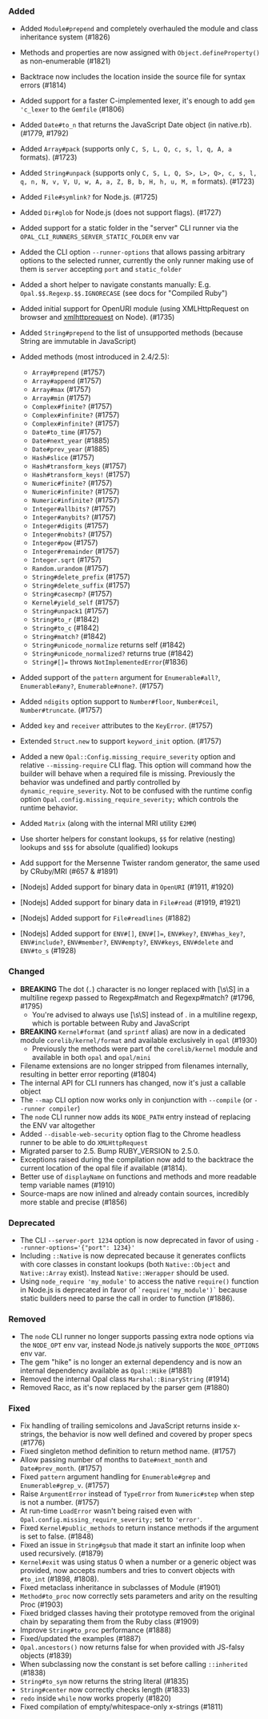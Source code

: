 <!--
Whitespace conventions:
- 4 spaces before ## titles
- 2 spaces before ### titles
- 1 spaces before normal text
-->

### Added

- Added `Module#prepend` and completely overhauled the module and class inheritance system (#1826)
- Methods and properties are now assigned with `Object.defineProperty()` as non-enumerable (#1821)
- Backtrace now includes the location inside the source file for syntax errors (#1814)
- Added support for a faster C-implemented lexer, it's enough to add `gem 'c_lexer` to the `Gemfile` (#1806)
- Added `Date#to_n` that returns the JavaScript Date object (in native.rb). (#1779, #1792)
- Added `Array#pack` (supports only `C, S, L, Q, c, s, l, q, A, a` formats). (#1723)
- Added `String#unpack` (supports only `C, S, L, Q, S>, L>, Q>, c, s, l, q, n, N, v, V, U, w, A, a, Z, B, b, H, h, u, M, m` formats). (#1723)
- Added `File#symlink?` for Node.js. (#1725)
- Added `Dir#glob` for Node.js (does not support flags). (#1727)
- Added support for a static folder in the "server" CLI runner via the `OPAL_CLI_RUNNERS_SERVER_STATIC_FOLDER` env var
- Added the CLI option `--runner-options` that allows passing arbitrary options to the selected runner, currently the only runner making use of them is `server` accepting `port` and `static_folder`
- Added a short helper to navigate constants manually: E.g. `Opal.$$.Regexp.$$.IGNORECASE` (see docs for "Compiled Ruby")
- Added initial support for OpenURI module (using XMLHttpRequest on browser and [xmlhttprequest](https://www.npmjs.com/package/xmlhttprequest) on Node). (#1735)
- Added `String#prepend` to the list of unsupported methods (because String are immutable in JavaScript)
- Added methods (most introduced in 2.4/2.5):
    * `Array#prepend` (#1757)
    * `Array#append` (#1757)
    * `Array#max` (#1757)
    * `Array#min` (#1757)
    * `Complex#finite?` (#1757)
    * `Complex#infinite?` (#1757)
    * `Complex#infinite?` (#1757)
    * `Date#to_time` (#1757)
    * `Date#next_year` (#1885)
    * `Date#prev_year` (#1885)
    * `Hash#slice` (#1757)
    * `Hash#transform_keys` (#1757)
    * `Hash#transform_keys!` (#1757)
    * `Numeric#finite?` (#1757)
    * `Numeric#infinite?` (#1757)
    * `Numeric#infinite?` (#1757)
    * `Integer#allbits?` (#1757)
    * `Integer#anybits?` (#1757)
    * `Integer#digits` (#1757)
    * `Integer#nobits?` (#1757)
    * `Integer#pow` (#1757)
    * `Integer#remainder` (#1757)
    * `Integer.sqrt` (#1757)
    * `Random.urandom` (#1757)
    * `String#delete_prefix` (#1757)
    * `String#delete_suffix` (#1757)
    * `String#casecmp?` (#1757)
    * `Kernel#yield_self` (#1757)
    * `String#unpack1` (#1757)
	* `String#to_r` (#1842)
	* `String#to_c` (#1842)
	* `String#match?` (#1842)
	* `String#unicode_normalize` returns self (#1842)
	* `String#unicode_normalized?` returns true (#1842)
	* `String#[]=` throws `NotImplementedError`(#1836)

- Added support of the `pattern` argument for `Enumerable#all?`, `Enumerable#any?`, `Enumerable#none?`. (#1757)
- Added `ndigits` option support to `Number#floor`, `Number#ceil`, `Number#truncate`. (#1757)
- Added `key` and `receiver` attributes to the `KeyError`. (#1757)
- Extended `Struct.new` to support `keyword_init` option. (#1757)
- Added a new `Opal::Config.missing_require_severity` option and relative `--missing-require` CLI flag. This option will command how the builder will behave when a required file is missing. Previously the behavior was undefined and partly controlled by `dynamic_require_severity`. Not to be confused with the runtime config option `Opal.config.missing_require_severity;` which controls the runtime behavior.
- Added `Matrix` (along with the internal MRI utility `E2MM`)
- Use shorter helpers for constant lookups, `$$` for relative (nesting) lookups and `$$$` for absolute (qualified) lookups
- Add support for the Mersenne Twister random generator, the same used by CRuby/MRI (#657 & #1891)
- [Nodejs] Added support for binary data in `OpenURI` (#1911, #1920)
- [Nodejs] Added support for binary data in `File#read` (#1919, #1921)
- [Nodejs] Added support for `File#readlines` (#1882)
- [Nodejs] Added support for `ENV#[]`, `ENV#[]=`, `ENV#key?`, `ENV#has_key?`, `ENV#include?`, `ENV#member?`, `ENV#empty?`, `ENV#keys`, `ENV#delete` and `ENV#to_s` (#1928)


### Changed

- **BREAKING** The dot (`.`) character is no longer replaced with [\s\S] in a multiline regexp passed to Regexp#match and Regexp#match? (#1796, #1795)
  * You're advised to always use [\s\S] instead of . in a multiline regexp, which is portable between Ruby and JavaScript
- **BREAKING** `Kernel#format` (and `sprintf` alias) are now in a dedicated module `corelib/kernel/format` and available exclusively in `opal` (#1930)
  * Previously the methods were part of the `corelib/kernel` module and available in both `opal` and `opal/mini`
- Filename extensions are no longer stripped from filenames internally, resulting in better error reporting (#1804)
- The internal API for CLI runners has changed, now it's just a callable object
- The `--map` CLI option now works only in conjunction with `--compile` (or `--runner compiler`)
- The `node` CLI runner now adds its `NODE_PATH` entry instead of replacing the ENV var altogether
- Added `--disable-web-security` option flag to the Chrome headless runner to be able to do `XMLHttpRequest`
- Migrated parser to 2.5. Bump RUBY_VERSION to 2.5.0.
- Exceptions raised during the compilation now add to the backtrace the current location of the opal file if available (#1814).
- Better use of `displayName` on functions and methods and more readable temp variable names (#1910)
- Source-maps are now inlined and already contain sources, incredibly more stable and precise (#1856)


### Deprecated

- The CLI `--server-port 1234` option is now deprecated in favor of using `--runner-options='{"port": 1234}'`
- Including `::Native` is now deprecated because it generates conflicts with core classes in constant lookups (both `Native::Object` and `Native::Array` exist). Instead `Native::Werapper` should be used.
- Using `node_require 'my_module'` to access the native `require()` function in Node.js is deprecated in favor of <code>\`require('my_module')\`</code> because static builders need to parse the call in order to function (#1886).


### Removed

- The `node` CLI runner no longer supports passing extra node options via the `NODE_OPT` env var, instead Node.js natively supports the `NODE_OPTIONS` env var.
- The gem "hike" is no longer an external dependency and is now an internal dependency available as `Opal::Hike` (#1881)
- Removed the internal Opal class `Marshal::BinaryString` (#1914)
- Removed Racc, as it's now replaced by the parser gem (#1880)



### Fixed

- Fix handling of trailing semicolons and JavaScript returns inside x-strings, the behavior is now well defined and covered by proper specs (#1776)
- Fixed singleton method definition to return method name. (#1757)
- Allow passing number of months to `Date#next_month` and `Date#prev_month`. (#1757)
- Fixed `pattern` argument handling for `Enumerable#grep` and `Enumerable#grep_v`. (#1757)
- Raise `ArgumentError` instead of `TypeError` from `Numeric#step` when step is not a number. (#1757)
- At run-time `LoadError` wasn't being raised even with `Opal.config.missing_require_severity;` set to `'error'`.
- Fixed `Kernel#public_methods` to return instance methods if the argument is set to false. (#1848)
- Fixed an issue in `String#gsub` that made it start an infinite loop when used recursively. (#1879)
- `Kernel#exit` was using status 0 when a number or a generic object was provided, now accepts numbers and tries to convert objects with `#to_int` (#1898, #1808).
- Fixed metaclass inheritance in subclasses of Module (#1901)
- `Method#to_proc` now correctly sets parameters and arity on the resulting Proc (#1903)
- Fixed bridged classes having their prototype removed from the original chain by separating them from the Ruby class (#1909)
- Improve `String#to_proc` performance (#1888)
- Fixed/updated the examples (#1887)
- `Opal.ancestors()` now returns false for when provided with JS-falsy objects (#1839)
- When subclassing now the constant is set before calling `::inherited` (#1838)
- `String#to_sym` now returns the string literal (#1835)
- `String#center` now correctly checks length (#1833)
- `redo` inside `while` now works properly (#1820)
- Fixed compilation of empty/whitespace-only x-strings (#1811)
